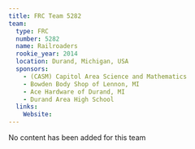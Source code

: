 ```yaml
---
title: FRC Team 5282
team:
  type: FRC
  number: 5282
  name: Railroaders
  rookie_year: 2014
  location: Durand, Michigan, USA
  sponsors:
    - (CASM) Capitol Area Science and Mathematics
    - Bowden Body Shop of Lennon, MI
    - Ace Hardware of Durand, MI
    - Durand Area High School
  links:
    Website: 
---
```

No content has been added for this team